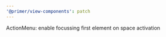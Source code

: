```yaml
---
'@primer/view-components': patch
---
```


ActionMenu: enable focussing first element on space activation
